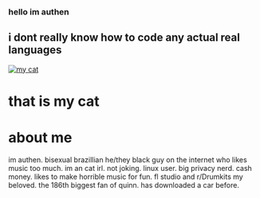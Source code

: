 ### hello im authen
## i dont really know how to code any actual real languages
[![my cat](https://authenyo.xyz/images/catoncomputer.jpg)](https://authenyo.xyz/images/catoncomputer.jpg)
# that is my cat

# about me
im authen. bisexual brazillian he/they black guy on the internet who likes music too much. im an cat irl. not joking. linux user. big privacy nerd. cash money. likes to make horrible music for fun. fl studio and r/Drumkits my beloved. the 186th biggest fan of quinn. has downloaded a car before.
